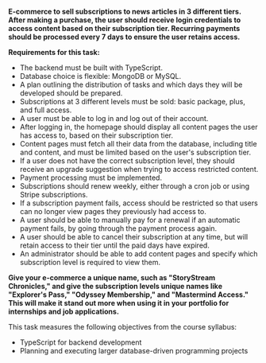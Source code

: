 **E-commerce to sell subscriptions to news articles in 3 different tiers. After making a purchase, the user should receive login credentials to access content based on their subscription tier. Recurring payments should be processed every 7 days to ensure the user retains access.**

**Requirements for this task:**

- The backend must be built with TypeScript.
- Database choice is flexible: MongoDB or MySQL.
- A plan outlining the distribution of tasks and which days they will be developed should be prepared.
- Subscriptions at 3 different levels must be sold: basic package, plus, and full access.
- A user must be able to log in and log out of their account.
- After logging in, the homepage should display all content pages the user has access to, based on their subscription tier.
- Content pages must fetch all their data from the database, including title and content, and must be limited based on the user's subscription tier.
- If a user does not have the correct subscription level, they should receive an upgrade suggestion when trying to access restricted content.
- Payment processing must be implemented.
- Subscriptions should renew weekly, either through a cron job or using Stripe subscriptions.
- If a subscription payment fails, access should be restricted so that users can no longer view pages they previously had access to.
- A user should be able to manually pay for a renewal if an automatic payment fails, by going through the payment process again.
- A user should be able to cancel their subscription at any time, but will retain access to their tier until the paid days have expired.
- An administrator should be able to add content pages and specify which subscription level is required to view them.

**Give your e-commerce a unique name, such as "StoryStream Chronicles," and give the subscription levels unique names like "Explorer's Pass," "Odyssey Membership," and "Mastermind Access." This will make it stand out more when using it in your portfolio for internships and job applications.**

This task measures the following objectives from the course syllabus:

- TypeScript for backend development
- Planning and executing larger database-driven programming projects
